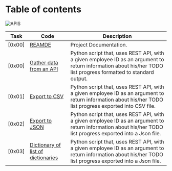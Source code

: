 # Table of contents

![APIS](./assets/)

Task  | Code | Description
----- | ------ | -----------
[0x00] | [REAMDE](./README.md) | Project Documentation.
[0x00] | [Gather data from an API](./0-gather_data_from_an_API.py) | Python script that, uses REST API, with a given employee ID as an argument to return information about his/her TODO list progress formatted to standard output.
[0x01] | [Export to CSV](./0-gather_data_from_an_API.py) | Python script that, uses REST API, with a given employee ID as an argument to return information about his/her TODO list progress exported into CSV file.
[0x02] | [Export to JSON](./0-gather_data_from_an_API.py) | Python script that, uses REST API, with a given employee ID as an argument to return information about his/her TODO list progress exported into a Json file.
[0x03] | [Dictionary of list of dictionaries](./0-gather_data_from_an_API.py) | Python script that, uses REST API, with a given employee ID as an argument to return information about his/her TODO list progress exported into a Json file.

